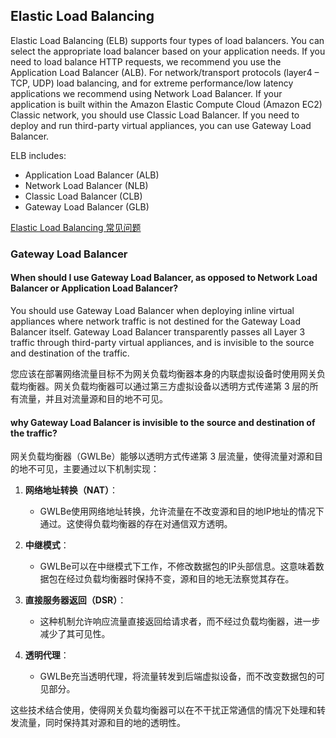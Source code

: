 ## Elastic Load Balancing

Elastic Load Balancing (ELB) supports four types of load balancers. You can select the appropriate load balancer based on your application needs. If you need to load balance HTTP requests, we recommend you use the Application Load Balancer (ALB). For network/transport protocols (layer4 – TCP, UDP) load balancing, and for extreme performance/low latency applications we recommend using Network Load Balancer. If your application is built within the Amazon Elastic Compute Cloud (Amazon EC2) Classic network, you should use Classic Load Balancer. If you need to deploy and run third-party virtual appliances, you can use Gateway Load Balancer.

ELB includes:
- Application Load Balancer (ALB)
- Network Load Balancer (NLB)
- Classic Load Balancer (CLB)
- Gateway Load Balancer (GLB)

[Elastic Load Balancing 常见问题](https://aws.amazon.com/elasticloadbalancing/faqs/?nc=sn&loc=5)

### Gateway Load Balancer

#### When should I use Gateway Load Balancer, as opposed to Network Load Balancer or Application Load Balancer?

You should use Gateway Load Balancer when deploying inline virtual appliances where network traffic is not destined for the Gateway Load Balancer itself. Gateway Load Balancer transparently passes all Layer 3 traffic through third-party virtual appliances, and is invisible to the source and destination of the traffic.

您应该在部署网络流量目标不为网关负载均衡器本身的内联虚拟设备时使用网关负载均衡器。网关负载均衡器可以通过第三方虚拟设备以透明方式传递第 3 层的所有流量，并且对流量源和目的地不可见。

#### why Gateway Load Balancer is invisible to the source and destination of the traffic?

网关负载均衡器（GWLBe）能够以透明方式传递第 3 层流量，使得流量对源和目的地不可见，主要通过以下机制实现：

1. **网络地址转换（NAT）**：
   - GWLBe使用网络地址转换，允许流量在不改变源和目的地IP地址的情况下通过。这使得负载均衡器的存在对通信双方透明。

2. **中继模式**：
   - GWLBe可以在中继模式下工作，不修改数据包的IP头部信息。这意味着数据包在经过负载均衡器时保持不变，源和目的地无法察觉其存在。

3. **直接服务器返回（DSR）**：
   - 这种机制允许响应流量直接返回给请求者，而不经过负载均衡器，进一步减少了其可见性。

4. **透明代理**：
   - GWLBe充当透明代理，将流量转发到后端虚拟设备，而不改变数据包的可见部分。

这些技术结合使用，使得网关负载均衡器可以在不干扰正常通信的情况下处理和转发流量，同时保持其对源和目的地的透明性。


